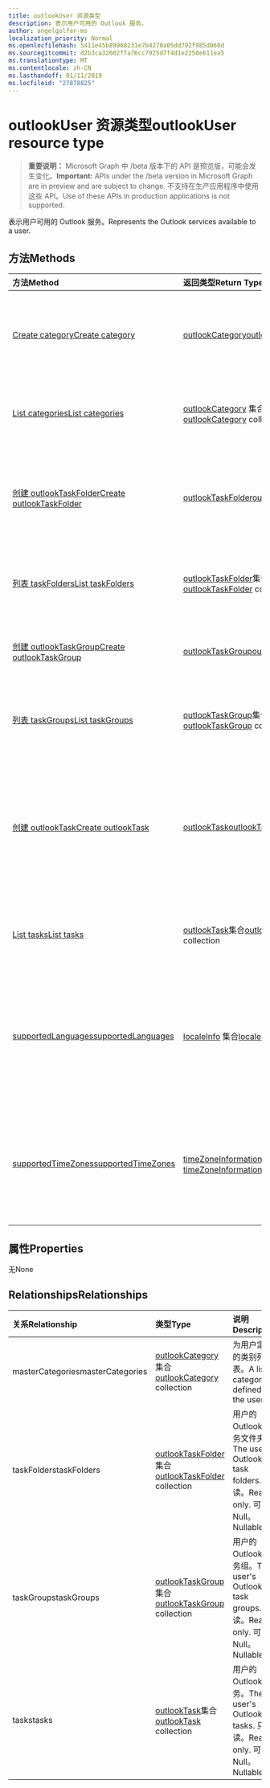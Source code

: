 ```yaml
---
title: outlookUser 资源类型
description: 表示用户可用的 Outlook 服务。
author: angelgolfer-ms
localization_priority: Normal
ms.openlocfilehash: 5411e45b89968231e7b4270a05dd792f985d060d
ms.sourcegitcommit: d2b3ca32602ffa76cc7925d7f4d1e2258e611ea5
ms.translationtype: MT
ms.contentlocale: zh-CN
ms.lasthandoff: 01/11/2019
ms.locfileid: "27878825"
---
```

# <a name="outlookuser-resource-type"></a><span data-ttu-id="c736e-103">outlookUser 资源类型</span><span class="sxs-lookup"><span data-stu-id="c736e-103">outlookUser resource type</span></span>

> <span data-ttu-id="c736e-104">**重要说明：** Microsoft Graph 中 /beta 版本下的 API 是预览版，可能会发生变化。</span><span class="sxs-lookup"><span data-stu-id="c736e-104">**Important:** APIs under the /beta version in Microsoft Graph are in preview and are subject to change.</span></span> <span data-ttu-id="c736e-105">不支持在生产应用程序中使用这些 API。</span><span class="sxs-lookup"><span data-stu-id="c736e-105">Use of these APIs in production applications is not supported.</span></span>

<span data-ttu-id="c736e-106">表示用户可用的 Outlook 服务。</span><span class="sxs-lookup"><span data-stu-id="c736e-106">Represents the Outlook services available to a user.</span></span>


## <a name="methods"></a><span data-ttu-id="c736e-107">方法</span><span class="sxs-lookup"><span data-stu-id="c736e-107">Methods</span></span>

| <span data-ttu-id="c736e-108">方法</span><span class="sxs-lookup"><span data-stu-id="c736e-108">Method</span></span>           | <span data-ttu-id="c736e-109">返回类型</span><span class="sxs-lookup"><span data-stu-id="c736e-109">Return Type</span></span>    |<span data-ttu-id="c736e-110">说明</span><span class="sxs-lookup"><span data-stu-id="c736e-110">Description</span></span>|
|:---------------|:--------|:----------|
|[<span data-ttu-id="c736e-111">Create category</span><span class="sxs-lookup"><span data-stu-id="c736e-111">Create category</span></span>](../api/outlookuser-post-mastercategories.md) | [<span data-ttu-id="c736e-112">outlookCategory</span><span class="sxs-lookup"><span data-stu-id="c736e-112">outlookCategory</span></span>](outlookcategory.md) |<span data-ttu-id="c736e-113">在用户主类别列表中创建 **outlookCategory** 对象。</span><span class="sxs-lookup"><span data-stu-id="c736e-113">Create an **outlookCategory** object in the user's master list of categories.</span></span>|
|[<span data-ttu-id="c736e-114">List categories</span><span class="sxs-lookup"><span data-stu-id="c736e-114">List categories</span></span>](../api/outlookuser-list-mastercategories.md) | <span data-ttu-id="c736e-115">[outlookCategory](outlookcategory.md) 集合</span><span class="sxs-lookup"><span data-stu-id="c736e-115">[outlookCategory](outlookcategory.md) collection</span></span> |<span data-ttu-id="c736e-116">获取为用户定义的所有类别。</span><span class="sxs-lookup"><span data-stu-id="c736e-116">Get all the categories that have been defined for the user.</span></span>|
|[<span data-ttu-id="c736e-117">创建 outlookTaskFolder</span><span class="sxs-lookup"><span data-stu-id="c736e-117">Create outlookTaskFolder</span></span>](../api/outlookuser-post-taskfolders.md) |[<span data-ttu-id="c736e-118">outlookTaskFolder</span><span class="sxs-lookup"><span data-stu-id="c736e-118">outlookTaskFolder</span></span>](outlooktaskfolder.md)| <span data-ttu-id="c736e-119">创建任务文件夹中的默认任务组 (`My Tasks`) 的用户的邮箱。</span><span class="sxs-lookup"><span data-stu-id="c736e-119">Create a task folder in the default task group (`My Tasks`) of the user's mailbox.</span></span>|
|[<span data-ttu-id="c736e-120">列表 taskFolders</span><span class="sxs-lookup"><span data-stu-id="c736e-120">List taskFolders</span></span>](../api/outlookuser-list-taskfolders.md) |<span data-ttu-id="c736e-121">[outlookTaskFolder](outlooktaskfolder.md)集合</span><span class="sxs-lookup"><span data-stu-id="c736e-121">[outlookTaskFolder](outlooktaskfolder.md) collection</span></span>| <span data-ttu-id="c736e-122">获取用户的邮箱中的所有 Outlook 任务文件夹。</span><span class="sxs-lookup"><span data-stu-id="c736e-122">Get all the Outlook task folders in the user's mailbox.</span></span>|
|[<span data-ttu-id="c736e-123">创建 outlookTaskGroup</span><span class="sxs-lookup"><span data-stu-id="c736e-123">Create outlookTaskGroup</span></span>](../api/outlookuser-post-taskgroups.md) |[<span data-ttu-id="c736e-124">outlookTaskGroup</span><span class="sxs-lookup"><span data-stu-id="c736e-124">outlookTaskGroup</span></span>](outlooktaskgroup.md)| <span data-ttu-id="c736e-125">在用户邮箱中创建 Outlook 任务组。</span><span class="sxs-lookup"><span data-stu-id="c736e-125">Create an Outlook task group in the user's mailbox.</span></span>|
|[<span data-ttu-id="c736e-126">列表 taskGroups</span><span class="sxs-lookup"><span data-stu-id="c736e-126">List taskGroups</span></span>](../api/outlookuser-list-taskgroups.md) |<span data-ttu-id="c736e-127">[outlookTaskGroup](outlooktaskgroup.md)集合</span><span class="sxs-lookup"><span data-stu-id="c736e-127">[outlookTaskGroup](outlooktaskgroup.md) collection</span></span>| <span data-ttu-id="c736e-128">获取用户的邮箱中的所有 Outlook 任务组。</span><span class="sxs-lookup"><span data-stu-id="c736e-128">Get all the Outlook task groups in the user's mailbox.</span></span>|
|[<span data-ttu-id="c736e-129">创建 outlookTask</span><span class="sxs-lookup"><span data-stu-id="c736e-129">Create outlookTask</span></span>](../api/outlookuser-post-tasks.md) |[<span data-ttu-id="c736e-130">outlookTask</span><span class="sxs-lookup"><span data-stu-id="c736e-130">outlookTask</span></span>](outlooktask.md)| <span data-ttu-id="c736e-131">创建 Outlook 任务中的默认任务组 (`My Tasks`) 和默认任务文件夹 (`Tasks`) 用户的邮箱中。</span><span class="sxs-lookup"><span data-stu-id="c736e-131">Create an Outlook task in the default task group (`My Tasks`) and default task folder (`Tasks`) in the user's mailbox.</span></span>|
|[<span data-ttu-id="c736e-132">List tasks</span><span class="sxs-lookup"><span data-stu-id="c736e-132">List tasks</span></span>](../api/outlookuser-list-tasks.md) |<span data-ttu-id="c736e-133">[outlookTask](outlooktask.md)集合</span><span class="sxs-lookup"><span data-stu-id="c736e-133">[outlookTask](outlooktask.md) collection</span></span>| <span data-ttu-id="c736e-134">获取用户的邮箱中的所有 Outlook 任务。</span><span class="sxs-lookup"><span data-stu-id="c736e-134">Get all the Outlook tasks in the user's mailbox.</span></span>|
|[<span data-ttu-id="c736e-135">supportedLanguages</span><span class="sxs-lookup"><span data-stu-id="c736e-135">supportedLanguages</span></span>](../api/outlookuser-supportedlanguages.md) | <span data-ttu-id="c736e-136">[localeInfo](localeinfo.md) 集合</span><span class="sxs-lookup"><span data-stu-id="c736e-136">[localeInfo](localeinfo.md) collection</span></span> | <span data-ttu-id="c736e-137">获取用户支持的区域设置和语言列表，就像在用户的邮箱服务器上配置的那样。</span><span class="sxs-lookup"><span data-stu-id="c736e-137">Get the list of locales and languages that is supported for the user, as configured on the user's mailbox server.</span></span> |
|[<span data-ttu-id="c736e-138">supportedTimeZones</span><span class="sxs-lookup"><span data-stu-id="c736e-138">supportedTimeZones</span></span>](../api/outlookuser-supportedtimezones.md) | <span data-ttu-id="c736e-139">[timeZoneInformation](timezoneinformation.md) 集合</span><span class="sxs-lookup"><span data-stu-id="c736e-139">[timeZoneInformation](timezoneinformation.md) collection</span></span> | <span data-ttu-id="c736e-140">获取用户支持的时区列表，就像在用户的邮箱服务器上配置的那样。</span><span class="sxs-lookup"><span data-stu-id="c736e-140">Get the list of time zones that is supported for the user, as configured on the user's mailbox server.</span></span> |


## <a name="properties"></a><span data-ttu-id="c736e-141">属性</span><span class="sxs-lookup"><span data-stu-id="c736e-141">Properties</span></span>
<span data-ttu-id="c736e-142">无</span><span class="sxs-lookup"><span data-stu-id="c736e-142">None</span></span>

## <a name="relationships"></a><span data-ttu-id="c736e-143">Relationships</span><span class="sxs-lookup"><span data-stu-id="c736e-143">Relationships</span></span>
| <span data-ttu-id="c736e-144">关系</span><span class="sxs-lookup"><span data-stu-id="c736e-144">Relationship</span></span> | <span data-ttu-id="c736e-145">类型</span><span class="sxs-lookup"><span data-stu-id="c736e-145">Type</span></span>   |<span data-ttu-id="c736e-146">说明</span><span class="sxs-lookup"><span data-stu-id="c736e-146">Description</span></span>|
|:---------------|:--------|:----------|
|<span data-ttu-id="c736e-147">masterCategories</span><span class="sxs-lookup"><span data-stu-id="c736e-147">masterCategories</span></span>|<span data-ttu-id="c736e-148">[outlookCategory](../resources/outlookcategory.md) 集合</span><span class="sxs-lookup"><span data-stu-id="c736e-148">[outlookCategory](../resources/outlookcategory.md) collection</span></span>| <span data-ttu-id="c736e-149">为用户定义的类别列表。</span><span class="sxs-lookup"><span data-stu-id="c736e-149">A list of categories defined for the user.</span></span> | 
|<span data-ttu-id="c736e-150">taskFolders</span><span class="sxs-lookup"><span data-stu-id="c736e-150">taskFolders</span></span>|<span data-ttu-id="c736e-151">[outlookTaskFolder](outlooktaskfolder.md)集合</span><span class="sxs-lookup"><span data-stu-id="c736e-151">[outlookTaskFolder](outlooktaskfolder.md) collection</span></span>| <span data-ttu-id="c736e-152">用户的 Outlook 任务文件夹。</span><span class="sxs-lookup"><span data-stu-id="c736e-152">The user's Outlook task folders.</span></span> <span data-ttu-id="c736e-153">只读。</span><span class="sxs-lookup"><span data-stu-id="c736e-153">Read-only.</span></span> <span data-ttu-id="c736e-154">可为 Null。</span><span class="sxs-lookup"><span data-stu-id="c736e-154">Nullable.</span></span>|
|<span data-ttu-id="c736e-155">taskGroups</span><span class="sxs-lookup"><span data-stu-id="c736e-155">taskGroups</span></span>|<span data-ttu-id="c736e-156">[outlookTaskGroup](outlooktaskgroup.md)集合</span><span class="sxs-lookup"><span data-stu-id="c736e-156">[outlookTaskGroup](outlooktaskgroup.md) collection</span></span>| <span data-ttu-id="c736e-157">用户的 Outlook 任务组。</span><span class="sxs-lookup"><span data-stu-id="c736e-157">The user's Outlook task groups.</span></span> <span data-ttu-id="c736e-158">只读。</span><span class="sxs-lookup"><span data-stu-id="c736e-158">Read-only.</span></span> <span data-ttu-id="c736e-159">可为 Null。</span><span class="sxs-lookup"><span data-stu-id="c736e-159">Nullable.</span></span>|
|<span data-ttu-id="c736e-160">tasks</span><span class="sxs-lookup"><span data-stu-id="c736e-160">tasks</span></span>|<span data-ttu-id="c736e-161">[outlookTask](outlooktask.md)集合</span><span class="sxs-lookup"><span data-stu-id="c736e-161">[outlookTask](outlooktask.md) collection</span></span>| <span data-ttu-id="c736e-162">用户的 Outlook 任务。</span><span class="sxs-lookup"><span data-stu-id="c736e-162">The user's Outlook tasks.</span></span> <span data-ttu-id="c736e-163">只读。</span><span class="sxs-lookup"><span data-stu-id="c736e-163">Read-only.</span></span> <span data-ttu-id="c736e-164">可为 Null。</span><span class="sxs-lookup"><span data-stu-id="c736e-164">Nullable.</span></span>|

<!-- uuid: 8fcb5dbc-d5aa-4681-8e31-b001d5168d79
2015-10-25 14:57:30 UTC -->
<!-- {
  "type": "#page.annotation",
  "description": "outlookUser resource",
  "keywords": "",
  "section": "documentation",
  "tocPath": ""
}-->
